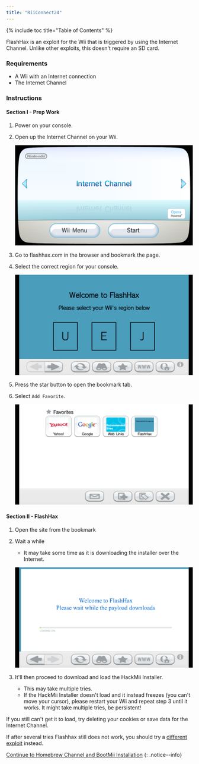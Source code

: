 ```yaml
---
title: "RiiConnect24"
---
```


{% include toc title="Table of Contents" %}

FlashHax is an exploit for the Wii that is triggered by using the Internet Channel. Unlike other exploits, this doesn't require an SD card.

### Requirements

* A Wii with an Internet connection
* The Internet Channel

### Instructions

#### Section I - Prep Work

1. Power on your console.
1. Open up the Internet Channel on your Wii.

    ![](/images/exploits/flashhax/internet-channel-start.png)

1. Go to flashhax.com in the browser and bookmark the page.
1. Select the correct region for your console.

    ![](/images/exploits/flashhax/select-region.png)

1. Press the star button to open the bookmark tab.
1. Select `Add Favorite`.

    ![](/images/exploits/flashhax/bookmark-page.png)


#### Section II - FlashHax

1. Open the site from the bookmark
1. Wait a while
    + It may take some time as it is downloading the installer over the Internet.

    ![](/images/exploits/flashhax/wait-for-download.png)

1. It'll then proceed to download and load the HackMii Installer.
    + This may take multiple tries.
    + If the HackMii Installer doesn't load and it instead freezes (you can't move your cursor), please restart your Wii and repeat step 3 until it works. It might take multiple tries, be persistent!

If you still can't get it to load, try deleting your cookies or save data for the Internet Channel.

If after several tries Flashhax still does not work, you should try a [different exploit](get-started) instead.


[Continue to Homebrew Channel and BootMii Installation](hbc)
{: .notice--info}
